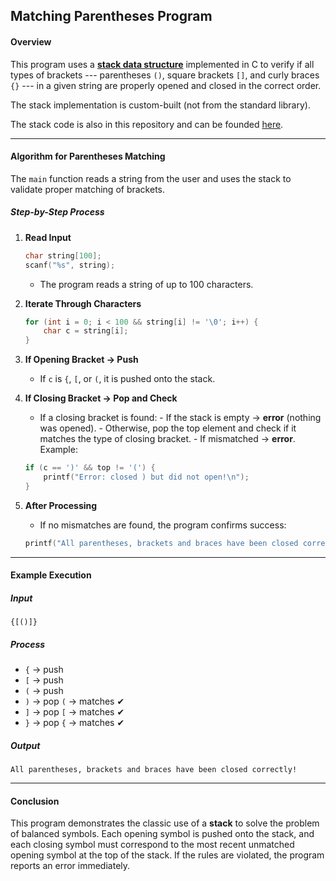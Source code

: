 ## Matching Parentheses Program

#### Overview

This program uses a **[stack data structure](https://github.com/rapon1kt/algorithms/blob/master/data-structures/stack/stack-README.md)** implemented in C to verify if all types of brackets --- parentheses `()`, square brackets `[]`, and curly braces `{}` --- in a given string are properly opened and closed in the correct order.

The stack implementation is custom-built (not from the standard library).

The stack code is also in this repository and can be founded [here](https://github.com/rapon1kt/algorithms/blob/master/algorithms/stack/c-example/stack.c).

---

#### Algorithm for Parentheses Matching

The `main` function reads a string from the user and uses the stack to validate proper matching of brackets.

##### Step-by-Step Process

1.  **Read Input**

    ```c
    char string[100];
    scanf("%s", string);
    ```

    - The program reads a string of up to 100 characters.

2.  **Iterate Through Characters**

    ```c
    for (int i = 0; i < 100 && string[i] != '\0'; i++) {
        char c = string[i];
    }
    ```

3.  **If Opening Bracket → Push**

    - If `c` is `{`, `[`, or `(`, it is pushed onto the stack.

4.  **If Closing Bracket → Pop and Check**

    - If a closing bracket is found: - If the stack is empty → **error** (nothing was opened). - Otherwise, pop the top element and check if it matches the
      type of closing bracket. - If mismatched → **error**.
      Example:

    ```c
    if (c == ')' && top != '(') {
        printf("Error: closed ) but did not open!\n");
    }
    ```

5.  **After Processing**
    - If no mismatches are found, the program confirms success:
    ```c
    printf("All parentheses, brackets and braces have been closed correctly!\n");
    ```

---

#### Example Execution

##### Input

    {[()]}

##### Process

- `{` → push
- `[` → push
- `(` → push
- `)` → pop `(` → matches ✔
- `]` → pop `[` → matches ✔
- `}` → pop `{` → matches ✔

##### Output

    All parentheses, brackets and braces have been closed correctly!

---

#### Conclusion

This program demonstrates the classic use of a **stack** to solve the problem of balanced symbols. Each opening symbol is pushed onto the stack, and each closing symbol must correspond to the most recent unmatched opening symbol at the top of the stack. If the rules are violated, the program reports an error immediately.
